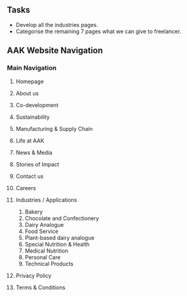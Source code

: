 ## Tasks
- Develop all the industries pages.
- Categorise the remaining 7 pages what we can give to freelancer.

## AAK Website Navigation

### Main Navigation

1. Homepage
2. About us
3. Co-development
4. Sustainability
5. Manufacturing & Supply Chain
6. Life at AAK
7. News & Media
8. Stories of Impact
9. Contact us
10. Careers

11. Industries / Applications
    1.  Bakery
    2.  Chocolate and Confectionery
    3.  Dairy Analogue
    4.  Food Service 
    5.  Plant-based dairy analogue
    6.  Special Nutrition & Health
    7.  Medical Nutrition
    8.  Personal Care
    9.  Technical Products

12. Privacy Policy
13. Terms & Conditions